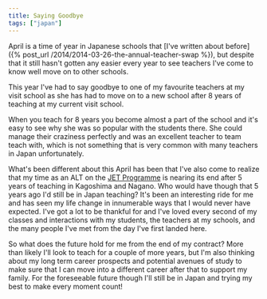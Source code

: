 ```yaml
---
title: Saying Goodbye
tags: ["japan"]
---
```

April is a time of year in Japanese schools that [I've written about before]({% post_url /2014/2014-03-26-the-annual-teacher-swap %}), but despite that it still hasn't gotten any easier every year to see teachers I've come to know well move on to other schools.

This year I've had to say goodbye to one of my favourite teachers at my visit school as she has had to move on to a new school after 8 years of teaching at my current visit school.

When you teach for 8 years you become almost a part of the school and it's easy to see why she was so popular with the students there. She could manage their craziness perfectly and was an excellent teacher to team teach with, which is not something that is very common with many teachers in Japan unfortunately.

What's been different about this April has been that I've also come to realize that my time as an ALT on the [JET Programme](http://jetprogramme.org/en/) is nearing its end after 5 years of teaching in Kagoshima and Nagano. Who would have though that 5 years ago I'd still be in Japan teaching? It's been an interesting ride for me and has seen my life change in innumerable ways that I would never have expected. I've got a lot to be thankful for and I've loved every second of my classes and interactions with my students, the teachers at my schools, and the many people I've met from the day I've first landed here.

So what does the future hold for me from the end of my contract? More than likely I'll look to teach for a couple of more years, but I'm also thinking about my long term career prospects and potential avenues of study to make sure that I can move into a different career after that to support my family. For the foreseeable future though I'll still be in Japan and trying my best to make every moment count!